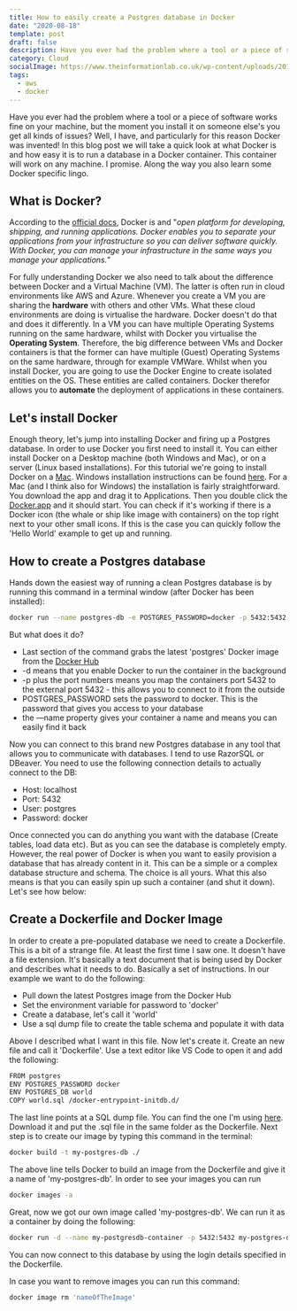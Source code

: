 ```yaml
---
title: How to easily create a Postgres database in Docker
date: "2020-08-18"
template: post
draft: false
description: Have you ever had the problem where a tool or a piece of software works fine on your machine, but the moment you install it on someone else's you get all kinds of issues? Well, I have, and particularly for this reason Docker was invented! In this blog post we will take a quick look at what Docker is and how easy it is to run a database in a Docker container. This container will work on any machine. I promise. Along the way you also learn some Docker specific lingo.
category: Cloud
socialImage: https://www.theinformationlab.co.uk/wp-content/uploads/2017/08/alteryx_logo.png
tags:
  - aws
  - docker
---
```


Have you ever had the problem where a tool or a piece of software works fine on your machine, but the moment you install it on someone else's you get all kinds of issues? Well, I have, and particularly for this reason Docker was invented! In this blog post we will take a quick look at what Docker is and how easy it is to run a database in a Docker container. This container will work on any machine. I promise. Along the way you also learn some Docker specific lingo.

## What is Docker?

According to the [official docs](https://docs.docker.com/get-started/overview/), Docker is and "_open platform for developing, shipping, and running applications. Docker enables you to separate your applications from your infrastructure so you can deliver software quickly. With Docker, you can manage your infrastructure in the same ways you manage your applications._"

For fully understanding Docker we also need to talk about the difference between Docker and a Virtual Machine (VM). The latter is often run in cloud environments like AWS and Azure. Whenever you create a VM you are sharing the **hardware** with others and other VMs. What these cloud environments are doing is virtualise the hardware. Docker doesn't do that and does it differently. In a VM you can have multiple Operating Systems running on the same hardware, whilst with Docker you virtualise the **Operating System**. Therefore, the big difference between VMs and Docker containers is that the former can have multiple (Guest) Operating Systems on the same hardware, through for example VMWare. Whilst when you install Docker, you are going to use the Docker Engine to create isolated entities on the OS. These entities are called containers. Docker therefor allows you to **automate** the deployment of applications in these containers.

## Let's install Docker

Enough theory, let's jump into installing Docker and firing up a Postgres database. In order to use Docker you first need to install it. You can either install Docker on a Desktop machine (both Windows and Mac), or on a server (Linux based installations). For this tutorial we're going to install Docker on a [Mac](https://docs.docker.com/docker-for-mac/install/). Windows installation instructions can be found [here](https://docs.docker.com/docker-for-windows/install/). For a Mac (and I think also for Windows) the installation is fairly straightforward. You download the app and drag it to Applications. Then you double click the [Docker.app](http://docker.app) and it should start. You can check if it's working if there is a Docker icon (the whale or ship like image with containers) on the top right next to your other small icons. If this is the case you can quickly follow the 'Hello World' example to get up and running.

## How to create a Postgres database

Hands down the easiest way of running a clean Postgres database is by running this command in a terminal window (after Docker has been installed):

```bash
docker run --name postgres-db -e POSTGRES_PASSWORD=docker -p 5432:5432 -d postgres
```

But what does it do?

- Last section of the command grabs the latest 'postgres' Docker image from the [Docker Hub](https://hub.docker.com/_/postgres)
- -d means that you enable Docker to run the container in the background
- -p plus the port numbers means you map the containers port 5432 to the external port 5432 - this allows you to connect to it from the outside
- POSTGRES_PASSWORD sets the password to docker. This is the password that gives you access to your database
- the —name property gives your container a name and means you can easily find it back

Now you can connect to this brand new Postgres database in any tool that allows you to communicate with databases. I tend to use RazorSQL or DBeaver. You need to use the following connection details to actually connect to the DB:

- Host: localhost
- Port: 5432
- User: postgres
- Password: docker

Once connected you can do anything you want with the database (Create tables, load data etc). But as you can see the database is completely empty. However, the real power of Docker is when you want to easily provision a database that has already content in it. This can be a simple or a complex database structure and schema. The choice is all yours. What this also means is that you can easily spin up such a container (and shut it down). Let's see how below:

## Create a Dockerfile and Docker Image

In order to create a pre-populated database we need to create a Dockerfile. This is a bit of a strange file. At least the first time I saw one. It doesn't have a file extension. It's basically a text document that is being used by Docker and describes what it needs to do. Basically a set of instructions. In our example we want to do the following:

- Pull down the latest Postgres image from the Docker Hub
- Set the environment variable for password to 'docker'
- Create a database, let's call it 'world'
- Use a sql dump file to create the table schema and populate it with data

Above I described what I want in this file. Now let's create it. Create an new file and call it 'Dockerfile'. Use a text editor like VS Code to open it and add the following:

```bash
FROM postgres
ENV POSTGRES_PASSWORD docker
ENV POSTGRES_DB world
COPY world.sql /docker-entrypoint-initdb.d/
```

The last line points at a SQL dump file. You can find the one I'm using [here](https://www.postgresql.org/ftp/projects/pgFoundry/dbsamples/world/dbsamples-0.1/). Download it and put the .sql file in the same folder as the Dockerfile. Next step is to create our image by typing this command in the terminal:

```bash
docker build -t my-postgres-db ./
```

The above line tells Docker to build an image from the Dockerfile and give it a name of 'my-postgres-db'. In order to see your images you can run

```bash
docker images -a
```

Great, now we got our own image called 'my-postgres-db'. We can run it as a container by doing the following:

```bash
docker run -d --name my-postgresdb-container -p 5432:5432 my-postgres-db
```

You can now connect to this database by using the login details specified in the Dockerfile.

In case you want to remove images you can run this command:

```bash
docker image rm 'nameOfTheImage'
```
